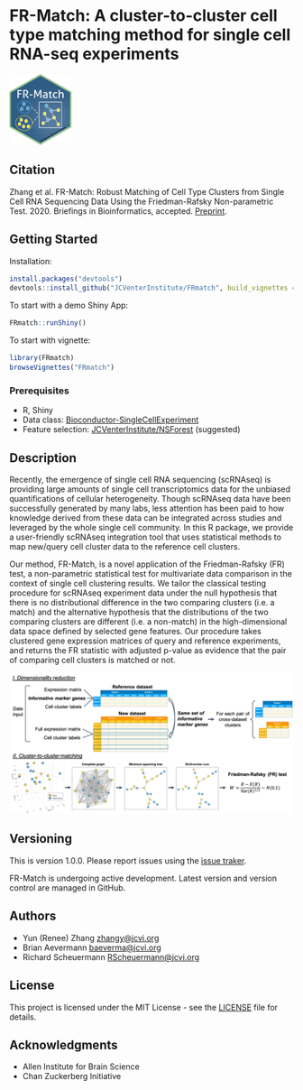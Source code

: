 # FR-Match: A cluster-to-cluster cell type matching method for single cell RNA-seq experiments

<img src="vignettes/FRmatch-sticker-2.png" width="110" height="125">

## Citation

Zhang et al. FR-Match: Robust Matching of Cell Type Clusters from Single Cell RNA Sequencing Data Using the Friedman-Rafsky Non-parametric Test. 2020. Briefings in Bioinformatics, accepted. [Preprint](https://doi.org/10.1101/2020.05.01.073445).

## Getting Started

Installation:

```R
install.packages("devtools")
devtools::install_github("JCVenterInstitute/FRmatch", build_vignettes = TRUE)
```

To start with a demo Shiny App:

```R
FRmatch::runShiny()
```

To start with vignette:

```R
library(FRmatch)
browseVignettes("FRmatch")
```

### Prerequisites

* R, Shiny
* Data class: [Bioconductor-SingleCellExperiment](https://bioconductor.org/packages/release/bioc/html/SingleCellExperiment.html)
* Feature selection: [JCVenterInstitute/NSForest](https://github.com/JCVenterInstitute/NSForest) (suggested)

## Description

Recently, the emergence of single cell RNA sequencing (scRNAseq) is providing large amounts of single cell transcriptomics data for the unbiased quantifications of cellular heterogeneity. Though scRNAseq data have been successfully generated by many labs, less attention has been paid to how knowledge derived from these data can be integrated across studies and leveraged by the whole single cell community.  In this R package, we provide a user-friendly scRNAseq integration tool that uses statistical methods to map new/query cell cluster data to the reference cell clusters.

Our method, FR-Match, is a novel application of the Friedman-Rafsky (FR) test, a non-parametric statistical test for multivariate data comparison in the context of single cell clustering results. We tailor the classical testing procedure for scRNAseq experiment data under the null hypothesis that there is no distributional difference in the two comparing clusters (i.e. a match) and the alternative hypothesis that the distributions of the two comparing clusters are different (i.e. a non-match) in the high-dimensional data space defined by selected gene features. Our procedure takes clustered gene expression matrices of query and reference experiments, and returns the FR statistic with adjusted p-value as evidence that the pair of comparing cell clusters is matched or not.

![ ](vignettes/FRmatch-scheme-v2.png)

## Versioning

This is version 1.0.0. Please report issues using the [issue traker](https://github.com/JCVenterInstitute/FRmatch/issues).

FR-Match is undergoing active development. Latest version and version control are managed in GitHub.

## Authors

* Yun (Renee) Zhang zhangy@jcvi.org
* Brian Aevermann baeverma@jcvi.org
* Richard Scheuermann RScheuermann@jcvi.org

## License

This project is licensed under the MIT License - see the [LICENSE](LICENSE) file for details.

## Acknowledgments

* Allen Institute for Brain Science
* Chan Zuckerberg Initiative
